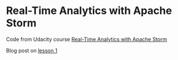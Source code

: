 # Real-Time Analytics with Apache Storm

Code from Udacity course [Real-Time Analytics with Apache Storm](https://www.udacity.com/course/ud381)

Blog post on [lesson 1](http://perevillega.com/real-time-analytics-with-apache-storm-at-udacity/)


